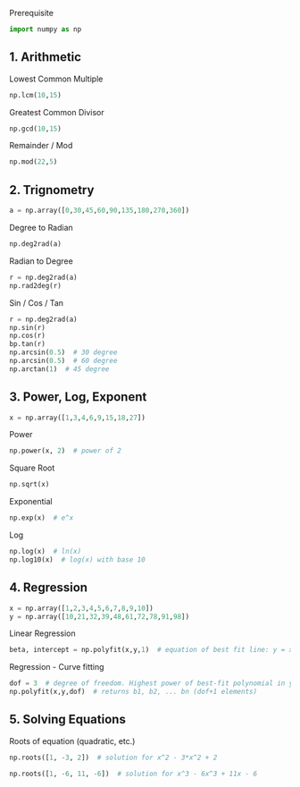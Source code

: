 Prerequisite
```python
import numpy as np 
```

## 1. Arithmetic

Lowest Common Multiple
```python
np.lcm(10,15)
```
Greatest Common Divisor
```python
np.gcd(10,15)
```

Remainder / Mod
```python
np.mod(22,5)
```


## 2. Trignometry
```python
a = np.array([0,30,45,60,90,135,180,270,360])
```

Degree to Radian
```python
np.deg2rad(a)
```

Radian to Degree
```python
r = np.deg2rad(a)
np.rad2deg(r)
```

Sin / Cos / Tan 
```python
r = np.deg2rad(a)
np.sin(r)
np.cos(r)
bp.tan(r)
np.arcsin(0.5)  # 30 degree
np.arcsin(0.5)  # 60 degree
np.arctan(1)  # 45 degree
```

## 3. Power, Log, Exponent
```python
x = np.array([1,3,4,6,9,15,18,27])
```

Power
```python
np.power(x, 2)  # power of 2
```

Square Root
```python
np.sqrt(x)
```

Exponential
```python
np.exp(x)  # e^x
```

Log
```python
np.log(x)  # ln(x)
np.log10(x)  # log(x) with base 10

```

## 4. Regression
```python
x = np.array([1,2,3,4,5,6,7,8,9,10])
y = np.array([10,21,32,39,48,61,72,78,91,98])
```

Linear Regression
```python
beta, intercept = np.polyfit(x,y,1)  # equation of best fit line: y = x * beta + intercept
```

Regression - Curve fitting 
```python
dof = 3  # degree of freedom. Highest power of best-fit polynomial in y = x^dof * b1 + x^(dof-1) * b2 + ... + bn
np.polyfit(x,y,dof)  # returns b1, b2, ... bn (dof+1 elements)
```


## 5. Solving Equations

Roots of equation (quadratic, etc.)

```python
np.roots([1, -3, 2])  # solution for x^2 - 3*x^2 + 2

np.roots([1, -6, 11, -6])  # solution for x^3 - 6x^3 + 11x - 6

```


